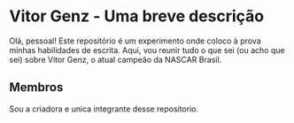 # Vitor Genz - Uma breve descrição
Olá, pessoal!
Este repositório é um experimento onde coloco à prova minhas habilidades de escrita. Aqui, vou reunir tudo o que sei (ou acho que sei) sobre Vitor Genz, o atual campeão da NASCAR Brasil.


## Membros
Sou a criadora e unica integrante desse repositorio.
 
